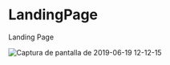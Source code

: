 # LandingPage

Landing Page


![Captura de pantalla de 2019-06-19 12-12-15](https://user-images.githubusercontent.com/31213239/59785857-8cb08980-928b-11e9-8168-f72a9558159c.png)
